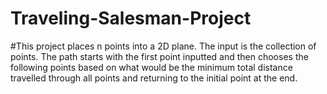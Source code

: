 # Traveling-Salesman-Project

#This project places n points into a 2D plane. The input is the collection of points. The path starts with the first point inputted and then chooses the following points based on what would be the minimum total distance travelled through all points and returning to the initial point at the end.
